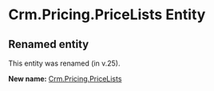 # Crm.Pricing.PriceLists Entity

## Renamed entity

This entity was renamed (in v.25).

**New name:** [Crm.Pricing.PriceLists](Crm.Pricing.PriceLists.md)
